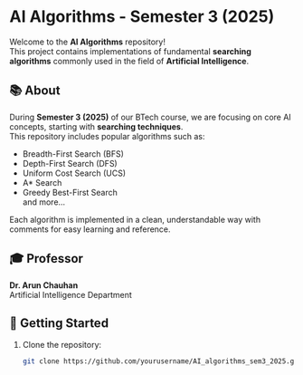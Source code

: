 # AI Algorithms - Semester 3 (2025)

Welcome to the **AI Algorithms** repository!  
This project contains implementations of fundamental **searching algorithms** commonly used in the field of **Artificial Intelligence**.

## 📚 About

During **Semester 3 (2025)** of our BTech course, we are focusing on core AI concepts, starting with **searching techniques**.  
This repository includes popular algorithms such as:
- Breadth-First Search (BFS)
- Depth-First Search (DFS)
- Uniform Cost Search (UCS)
- A* Search
- Greedy Best-First Search  
and more…

Each algorithm is implemented in a clean, understandable way with comments for easy learning and reference.

## 🎓 Professor
**Dr. Arun Chauhan**  
Artificial Intelligence Department

## 🚀 Getting Started

1. Clone the repository:
   ```bash
   git clone https://github.com/yourusername/AI_algorithms_sem3_2025.git
